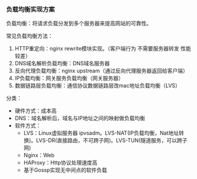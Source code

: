 ### 负载均衡实现方案

负载均衡：将请求负载分发到多个服务器来提高网站的可靠性。



常见负载均衡方法：

1. HTTP重定向：nginx rewrite模块实现。（客户端行为 不需要服务器转发 性能较差）
2. DNS域名解析负载均衡：DNS域名服务器
3. 反向代理负载均衡：nginx upstream（通过反向代理服务器返回给客户端）
4. IP负载均衡：网关服务负载均衡（网关服务器）
5. 数据链路层负载均衡：通信协议数据链路层改mac地址负载均衡（LVS）



分类：

- 硬件方式：成本高
- DNS：域名解析后，域名与IP地址之间的映射做负载均衡
- 软件方式：
  - LVS：Linux虚拟服务器 ipvsadm。LVS-NAT(IP负载均衡，Nat地址转换)。LVS-DR(直接路由，不可跨子网)。LVS-TUN(隧道服务，可以跨子网)
  - Nginx：Web
  - HAProxy：Http协议处理速度高
  - 基于Gossp实现无中间点的软件负载